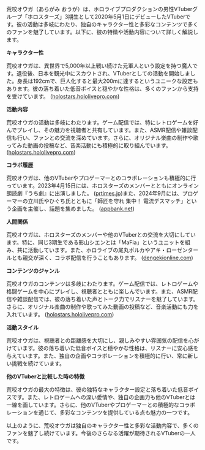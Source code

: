 荒咬オウガ（あらがみ おうが）は、ホロライブプロダクションの男性VTuberグループ「ホロスターズ」3期生として2020年5月1日にデビューしたVTuberです。彼の活動は多岐にわたり、独自のキャラクター性と多彩なコンテンツで多くのファンを魅了しています。以下に、彼の特徴や活動内容について詳しく解説します。

**キャラクター性**

荒咬オウガは、異世界で5,000年以上戦い続けた元軍人という設定を持つ魔人です。退役後、日本を観光中にスカウトされ、VTuberとしての活動を開始しました。身長は192cmで、巨人化すると最大200mに達するというユニークな設定もあります。彼の落ち着いた低音ボイスと穏やかな性格は、多くのファンから支持を受けています。 ([holostars.hololivepro.com](https://holostars.hololivepro.com/talent/aragami-oga/?utm_source=openai))

**活動内容**

荒咬オウガの活動は多岐にわたります。ゲーム配信では、特にレトロゲームを好んでプレイし、その魅力を視聴者と共有しています。また、ASMR配信や雑談配信も行い、ファンとの交流を深めています。さらに、オリジナル楽曲の制作や歌ってみた動画の投稿など、音楽活動にも積極的に取り組んでいます。 ([holostars.hololivepro.com](https://holostars.hololivepro.com/talent/aragami-oga/?utm_source=openai))

**コラボ履歴**

荒咬オウガは、他のVTuberやプロゲーマーとのコラボレーションも積極的に行っています。2023年4月15日には、ホロスターズのメンバーとともにオンライン朗読劇『うち劇』に出演しました。 ([prtimes.jp](https://prtimes.jp/main/html/rd/p/000000306.000005544.html?utm_source=openai))また、2024年9月には、プロゲーマーの立川氏やひぐち氏とともに「師匠を守れ 集中！ 電流デスマッチ」という企画を主催し、話題を集めました。 ([appbank.net](https://www.appbank.net/2024/09/16/youtubernews/2742067.php?utm_source=openai))

**人間関係**

荒咬オウガは、ホロスターズのメンバーや他のVTuberとの交流を大切にしています。特に、同じ3期生である影山シエンとは「MaFia」というユニットを組み、共に活動しています。また、ホロライブの尾丸ポルカやアキ・ローゼンタールとも親交が深く、コラボ配信を行うこともあります。 ([dengekionline.com](https://dengekionline.com/article/202501/30574?utm_source=openai))

**コンテンツのジャンル**

荒咬オウガのコンテンツは多岐にわたります。ゲーム配信では、レトロゲームや格闘ゲームを中心にプレイし、視聴者とともに楽しんでいます。また、ASMR配信や雑談配信では、彼の落ち着いた声とトーク力でリスナーを魅了しています。さらに、オリジナル楽曲の制作や歌ってみた動画の投稿など、音楽活動にも力を入れています。 ([holostars.hololivepro.com](https://holostars.hololivepro.com/talent/aragami-oga/?utm_source=openai))

**活動スタイル**

荒咬オウガは、視聴者との距離感を大切にし、親しみやすい雰囲気の配信を心がけています。彼の落ち着いた低音ボイスと穏やかな性格は、リスナーに安心感を与えています。また、独自の企画やコラボレーションを積極的に行い、常に新しい挑戦を続けています。

**他のVTuberと比較した時の特徴**

荒咬オウガの最大の特徴は、彼の独特なキャラクター設定と落ち着いた低音ボイスです。また、レトロゲームへの深い愛情や、独自の企画力も他のVTuberとは一線を画しています。さらに、他のVTuberやプロゲーマーとの積極的なコラボレーションを通じて、多彩なコンテンツを提供している点も魅力の一つです。

以上のように、荒咬オウガは独自のキャラクター性と多彩な活動内容で、多くのファンを魅了し続けています。今後のさらなる活躍が期待されるVTuberの一人です。 